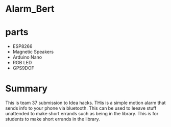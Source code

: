 # Alarm_Bert

# parts
- ESP8266
- Magnetic Speakers
- Arduino Nano
- RGB LED
- GPS9DOF


# Summary

This is team 37 submission to Idea hacks. 
THis is a simple motion alarm that sends info to your phone via bluetooth. This can be used to leeave stuff unattended to make short errands such as being in the library. This is for students to make short errands in the library.
